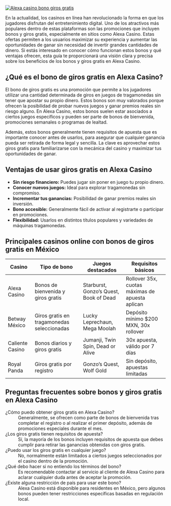 [![Alexa casino bono giros gratis](https://123-caf.pages.dev/gitsignup.png)](https://vrmoo.ru/Bt82HjjY)

<p>En la actualidad, los casinos en línea han revolucionado la forma en que los jugadores disfrutan del entretenimiento digital. Uno de los atractivos más populares dentro de estas plataformas son las promociones que incluyen bonos y giros gratis, especialmente en sitios como Alexa Casino. Estas ofertas permiten a los usuarios maximizar su experiencia y aumentar las oportunidades de ganar sin necesidad de invertir grandes cantidades de dinero. Si estás interesado en conocer cómo funcionan estos bonos y qué ventajas ofrecen, esta guía te proporcionará una visión clara y precisa sobre los beneficios de los bonos y giros gratis en Alexa Casino.</p>  <h2>¿Qué es el bono de giros gratis en Alexa Casino?</h2> <p>El bono de giros gratis es una promoción que permite a los jugadores utilizar una cantidad determinada de giros en juegos de tragamonedas sin tener que apostar su propio dinero. Estos bonos son muy valorados porque ofrecen la posibilidad de probar nuevos juegos y ganar premios reales sin riesgo alguno. En Alexa Casino, estos bonos suelen estar asociados a ciertos juegos específicos y pueden ser parte de bonos de bienvenida, promociones semanales o programas de lealtad.</p> <p>Además, estos bonos generalmente tienen requisitos de apuesta que es importante conocer antes de usarlos, para asegurar que cualquier ganancia pueda ser retirada de forma legal y sencilla. La clave es aprovechar estos giros gratis para familiarizarse con la mecánica del casino y maximizar tus oportunidades de ganar.</p>  <h2>Ventajas de usar giros gratis en Alexa Casino</h2> <ul>   <li><strong>Sin riesgo financiero:</strong> Puedes jugar sin poner en juego tu propio dinero.</li>   <li><strong>Conocer nuevos juegos:</strong> Ideal para explorar tragamonedas sin compromiso.</li>   <li><strong>Incrementar tus ganancias:</strong> Posibilidad de ganar premios reales sin inversión.</li>   <li><strong>Bono accesible:</strong> Generalmente fácil de activar al registrarte o participar en promociones.</li>   <li><strong>Flexibilidad:</strong> Usarlos en distintos títulos populares y variedades de máquinas tragamonedas.</li> </ul>  <h2>Principales casinos online con bonos de giros gratis en México</h2> <table>   <thead>     <tr>       <th>Casino</th>       <th>Tipo de bono</th>       <th>Juegos destacados</th>       <th>Requisitos básicos</th>     </tr>   </thead>   <tbody>     <tr>       <td>Alexa Casino</td>       <td>Bonos de bienvenida y giros gratis</td>       <td>Starburst, Gonzo’s Quest, Book of Dead</td>       <td>Rollover 35x, cuotas máximas de apuesta aplican</td>     </tr>     <tr>       <td>Betway México</td>       <td>Giros gratis en tragamonedas seleccionadas</td>       <td>Lucky Leprechaun, Mega Moolah</td>       <td>Depósito mínimo $200 MXN, 30x rollover</td>     </tr>     <tr>       <td>Caliente Casino</td>       <td>Bonos diarios y giros gratis</td>       <td>Jumanji, Twin Spin, Dead or Alive</td>       <td>30x apuesta, válido por 7 días</td>     </tr>     <tr>       <td>Royal Panda</td>       <td>Giros gratis por registro</td>       <td>Gonzo’s Quest, Wolf Gold</td>       <td>Sin depósito, apuestas limitadas</td>     </tr>   </tbody> </table>  <h2>Preguntas frecuentes sobre bonos y giros gratis en Alexa Casino</h2>  <dl>   <dt>¿Cómo puedo obtener giros gratis en Alexa Casino?</dt>   <dd>Generalmente, se ofrecen como parte de bonos de bienvenida tras completar el registro o al realizar el primer depósito, además de promociones especiales durante el mes.</dd>      <dt>¿Los giros gratis tienen requisitos de apuesta?</dt>   <dd>Sí, la mayoría de los bonos incluyen requisitos de apuesta que debes cumplir para retirar las ganancias obtenidas con giros gratis.</dd>      <dt>¿Puedo usar los giros gratis en cualquier juego?</dt>   <dd>No, normalmente están limitados a ciertos juegos seleccionados por el casino dentro de la promoción.</dd>      <dt>¿Qué debo hacer si no entiendo los términos del bono?</dt>   <dd>Es recomendable contactar al servicio al cliente de Alexa Casino para aclarar cualquier duda antes de aceptar la promoción.</dd>      <dt>¿Existe alguna restricción de país para usar este bono?</dt>   <dd>Alexa Casino está disponible para residentes en México, pero algunos bonos pueden tener restricciones específicas basadas en regulación local.</dd> </dl>